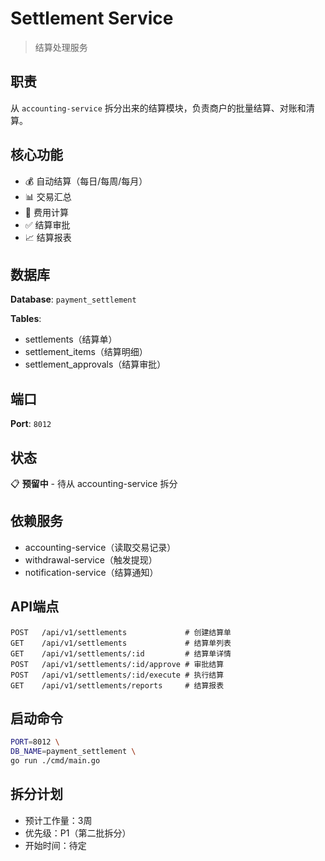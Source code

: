 # Settlement Service

> 结算处理服务

## 职责

从 `accounting-service` 拆分出来的结算模块，负责商户的批量结算、对账和清算。

## 核心功能

- 💰 自动结算（每日/每周/每月）
- 📊 交易汇总
- 🧾 费用计算
- ✅ 结算审批
- 📈 结算报表

## 数据库

**Database**: `payment_settlement`

**Tables**:
- settlements（结算单）
- settlement_items（结算明细）
- settlement_approvals（结算审批）

## 端口

**Port**: `8012`

## 状态

📋 **预留中** - 待从 accounting-service 拆分

## 依赖服务

- accounting-service（读取交易记录）
- withdrawal-service（触发提现）
- notification-service（结算通知）

## API端点

```
POST   /api/v1/settlements             # 创建结算单
GET    /api/v1/settlements             # 结算单列表
GET    /api/v1/settlements/:id         # 结算单详情
POST   /api/v1/settlements/:id/approve # 审批结算
POST   /api/v1/settlements/:id/execute # 执行结算
GET    /api/v1/settlements/reports     # 结算报表
```

## 启动命令

```bash
PORT=8012 \
DB_NAME=payment_settlement \
go run ./cmd/main.go
```

## 拆分计划

- 预计工作量：3周
- 优先级：P1（第二批拆分）
- 开始时间：待定
